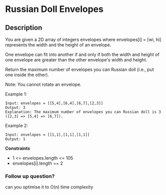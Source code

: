 # Russian Doll Envelopes

## Description

You are given a 2D array of integers envelopes where envelopes[i] = [wi, hi] represents the width and the height of an envelope.

One envelope can fit into another if and only if both the width and height of one envelope are greater than the other envelope's width and height.

Return the maximum number of envelopes you can Russian doll (i.e., put one inside the other).

Note: You cannot rotate an envelope.

 
 
Example 1:


```
Input: envelopes = [[5,4],[6,4],[6,7],[2,3]]
Output: 3
Explanation: The maximum number of envelopes you can Russian doll is 3 ([2,3] => [5,4] => [6,7]).
```

Example 2:

```
Input: envelopes = [[1,1],[1,1],[1,1]]
Output: 1

```

**Constraints**

- 1 <= envelopes.length <= 105
- envelopes[i].length == 2


### Follow up question?
can you optimise it to O(n) time complexity